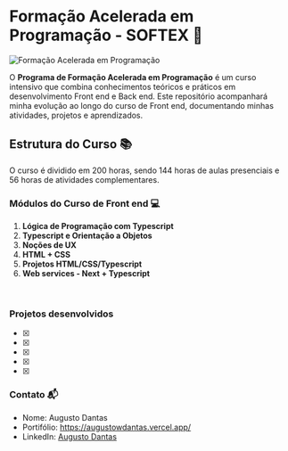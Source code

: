 # Formação Acelerada em Programação - SOFTEX 🚀

![Formação Acelerada em Programação](https://images.even3.com/tZWoD0R8N8f-IA3i-5_HzFD_lcU=/1100x440/smart/even3.blob.core.windows.net/banner/PICAPA-01.288910458c8a4dd192d5.png)


O **Programa de Formação Acelerada em Programação** é um curso intensivo que combina conhecimentos teóricos e práticos em desenvolvimento Front end e Back end. Este repositório acompanhará minha evolução ao longo do curso de Front end, documentando minhas atividades, projetos e aprendizados.

## Estrutura do Curso 📚

O curso é dividido em 200 horas, sendo 144 horas de aulas presenciais e 56 horas de atividades complementares.

### Módulos do Curso de Front end 💻

1. **Lógica de Programação com Typescript**
2. **Typescript e Orientação a Objetos**
3. **Noções de UX**
3. **HTML + CSS**
4. **Projetos HTML/CSS/Typescript**
6. **Web services - Next + Typescript**

<br>

### Projetos desenvolvidos

- [x] 
- [x] 
- [x] 
- [x] 
- [x] 

### Contato 📬

- Nome: Augusto Dantas
- Portifólio: https://augustowdantas.vercel.app/
- LinkedIn: [Augusto Dantas](https://www.linkedin.com/in/augusto-dantas/)